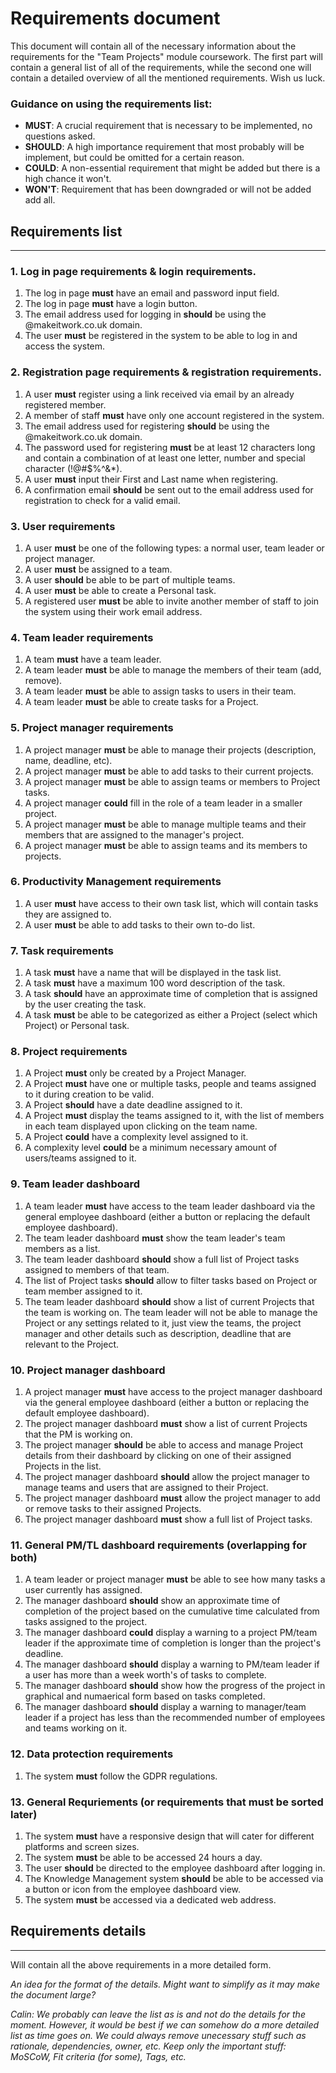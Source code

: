 # Requirements document

This document will contain all of the necessary information about the requirements for the "Team Projects" module coursework. The first part will contain a general list of all of the requirements, while the second one will contain a detailed overview of all the mentioned requirements. Wish us luck.

### Guidance on using the requirements list:
- **MUST**: A crucial requirement that is necessary to be implemented, no questions asked.
- **SHOULD**: A high importance requirement that most probably will be implement, but could be omitted for a certain reason.
- **COULD**: A non-essential requirement that might be added but there is a high chance it won't.
- **WON'T**: Requirement that has been downgraded or will not be added add all.

## Requirements list
***

### 1. Log in page requirements & login requirements.
   1. The log in page **must** have an email and password input field.
   2. The log in page **must** have a login button.
   3. The email address used for logging in **should** be using the @makeitwork.co.uk domain.
   4. The user **must** be registered in the system to be able to log in and access the system.

### 2. Registration page requirements & registration requirements.
   1. A user **must** register using a link received via email by an already registered member.
   2. A member of staff **must** have only one account registered in the system.
   3. The email address used for registering **should** be using the @makeitwork.co.uk domain.
   4. The password used for registering **must** be at least 12 characters long and contain a combination of at least one letter, number and special character (!@#$%^&*).
   5. A user **must** input their First and Last name when registering.
   6. A confirmation email **should** be sent out to the email address used for registration to check for a valid email.

### 3. User requirements
   1. A user **must** be one of the following types: a normal user, team leader or project manager.
   2. A user **must** be assigned to a team.
   3. A user **should** be able to be part of multiple teams.
   4. A user **must** be able to create a Personal task.
   5. A registered user **must** be able to invite another member of staff to join the system using their work email address.
   
### 4. Team leader requirements
   1. A team **must** have a team leader.
   2. A team leader **must** be able to manage the members of their team (add, remove).
   3. A team leader **must** be able to assign tasks to users in their team.
   4. A team leader **must** be able to create tasks for a Project.

### 5. Project manager requirements
   1. A project manager **must** be able to manage their projects (description, name, deadline, etc).
   2. A project manager **must** be able to add tasks to their current projects.
   3. A project manager **must** be able to assign teams or members to Project tasks.
   4. A project manager **could** fill in the role of a team leader in a smaller project.
   5. A project manager **must** be able to manage multiple teams and their members that are assigned to the manager's project.
   6. A project manager **must** be able to assign teams and its members to projects.

### 6. Productivity Management requirements
   1. A user **must** have access to their own task list, which will contain tasks they are assigned to.
   2. A user **must** be able to add tasks to their own to-do list.

### 7. Task requirements
   1. A task **must** have a name that will be displayed in the task list.
   2. A task **must** have a maximum 100 word description of the task.
   3. A task **should** have an approximate time of completion that is assigned by the user creating the task.
   4. A task **must** be able to be categorized as either a Project (select which Project) or Personal task.

### 8. Project requirements
   1. A Project **must** only be created by a Project Manager.
   2. A Project **must** have one or multiple tasks, people and teams assigned to it during creation to be valid.
   3. A Project **should** have a date deadline assigned to it.
   4. A Project **must** display the teams assigned to it, with the list of members in each team displayed upon clicking on the team name.
   5. A Project **could** have a complexity level assigned to it.
   6. A complexity level **could** be a minimum necessary amount of users/teams assigned to it.

### 9. Team leader dashboard
   1. A team leader **must** have access to the team leader dashboard via the general employee dashboard (either a button or replacing the default employee dashboard).
   2. The team leader dashboard **must** show the team leader's team members as a list.
   3. The team leader dashboard **should** show a full list of Project tasks assigned to members of that team.
   4. The list of Project tasks **should** allow to filter tasks based on Project or team member assigned to it.
   5. The team leader dashboard **should** show a list of current Projects that the team is working on. The team leader will not be able to manage the Project or any settings related to it, just view the teams, the project manager and other details such as description, deadline that are relevant to the Project.

### 10. Project manager dashboard
   1. A project manager **must** have access to the project manager dashboard via the general employee dashboard (either a button or replacing the default employee dashboard).
   2. The project manager dashboard **must** show a list of current Projects that the PM is working on.
   3. The project manager **should** be able to access and manage Project details from their dashboard by clicking on one of their assigned Projects in the list.
   4. The project manager dashboard **should** allow the project manager to manage teams and users that are assigned to their Project.
   5. The project manager dashboard **must** allow the project manager to add or remove tasks to their assigned Projects.
   6. The project manager dashboard **must** show a full list of Project tasks.

### 11.  General PM/TL dashboard requirements (overlapping for both)
   1.  A team leader or project manager **must** be able to see how many tasks a user currently has assigned.
   2.  The manager dashboard **should** show an approximate time of completion of the project based on the cumulative time calculated from tasks assigned to the project.
   3.  The manager dashboard **could** display a warning to a project PM/team leader if the approximate time of completion is longer than the project's deadline.
   4.  The manager dashboard **should** display a warning to PM/team leader if a user has more than a week worth's of tasks to complete.
   5.  The manager dashboard **should** show how the progress of the project in graphical and numaerical form based on tasks completed.
   6.  The manager dashboard **should** display a warning to manager/team leader if a project has less than the recommended number of employees and teams working on it.
   <!-- 7. The manager dashboard **could** show whether there are Topics with multiple unsolved issues. -->

### 12. Data protection requirements
   1. The system **must** follow the GDPR regulations.
   <!-- 2. The system **must** follow any data protection measures included in the current system. 
   
  Calin: I think it's a bit ambiguous when saying that. We don't even know what data protection measures we should include. -->

<!-- Anything in itallics is more of a suggestion which we can discuss when we go through it -->
### 13. General Requriements (or requirements that must be sorted later)
   1. The system **must** have a responsive design that will cater for different platforms and screen sizes.
   2. The system **must** be able to be accessed 24 hours a day.
   3. The user **should** be directed to the employee dashboard after logging in.
   4. The Knowledge Management system **should** be able to be accessed via a button or icon from the employee dashboard view.
   5. The system **must** be accessed via a dedicated web address.


<!-- Non-functional requirements must be added later, they will be necessary for Part 2.-->

<!-- 
We're not working on the Knowledge Management system for the moment so I'm just leaving it commented for the moment.

### 9.  Knowledge Management requirements
   6. A user **must** be able to assign a Post to one Topics.
   7. A user **could** assign a Post to multiple Topics.
   8.  A user **must** be able to create one or multiple new Posts.
   9.  A user **could** be able to add a comment to an existing Post.
   10. A user **could** be able to reply or add a reaction to an existing comment on a Post.
   11. A user **must** be able to search for a Post based on one or multiple Topics.
   12. A user **must** be able to search for a Post based on keywords from title or body.
   13. A Topic **should** be either categorized as "Technical" or "Non-technical".
   14. A Topic **could** be categorized as a "Solution" or "Issue".
   15. A Topic **should** be created for subjects areas such as "Software Development”, “Software Issues”, and “Printing”, etc.
   16. A Post **could** have one or multiple Topics.
   17. A Post **must** have a subject title and a body.
   18. A Post **should** have its author visible.
   19. A Post **could** be set as "Solved" by the author or a manager/team leader.
   20. The knowledge management system **must** be available to be shared to all users in the company.
   21. A user **could** get a suggestion for an existing Post when creating a new one based on the Topic chosen and subject title. -->


## Requirements details
***

Will contain all the above requirements in a more detailed form.

*An idea for the format of the details. Might want to simplify as it may make the document large?*
<!-- 1. Login, registration and account requirements
   1. A user **must** register to be able to use the system.
   - For a user to access the system, a registration is required to ensure sensative data is protected and no unauthorised access is permitted.
   - ...
   2. A member of staff **must** have only one account registered in the system.
   - ... -->

*Calin: We probably can leave the list as is and not do the details for the moment. However, it would be best if we can somehow do a more detailed list as time goes on. We could always remove unecessary stuff such as rationale, dependencies, owner, etc. Keep only the important stuff: MoSCoW, Fit criteria (for some), Tags, etc.*
